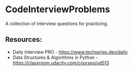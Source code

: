 # CodeInterviewProblems
A collection of interview questions for practicing.
## Resources:
* Daily Interview PRO - https://www.techseries.dev/daily
* Data Structures & Algorithms in Python - https://classroom.udacity.com/courses/ud513
